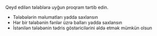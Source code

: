 Qeyd edilən tələblərə uyğun proqram tərtib edin.
<ul>
  <li>Tələbələrin məlumatları yadda saxlansın</li>
<li>Hər bir tələbənin fənlər üzrə balları yadda saxlansın</li>
<li>İstənilən tələbənin tədris göstəricilərini əldə etmək mümkün olsun</li>
</ul>
